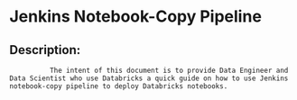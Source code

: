 
# Jenkins Notebook-Copy Pipeline

## Description:
              
              The intent of this document is to provide Data Engineer and Data Scientist who use Databricks a quick guide on how to use Jenkins notebook-copy pipeline to deploy Databricks notebooks.
